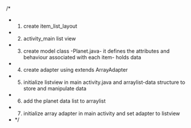 /*
* 1. create item_list_layout
* 2. activity_main list view
* 3. create model class -Planet.java- it defines the attributes and behaviour associated with each item- holds data
* 4. create adapter using extends ArrayAdapter<Planet>
* 5. initialize listview in main activity.java and arraylist-data structure to store and manipulate data
* 6. add the planet data list to arraylist
* 7. initialize array adapter in main activity and set adapter to listview
* */
